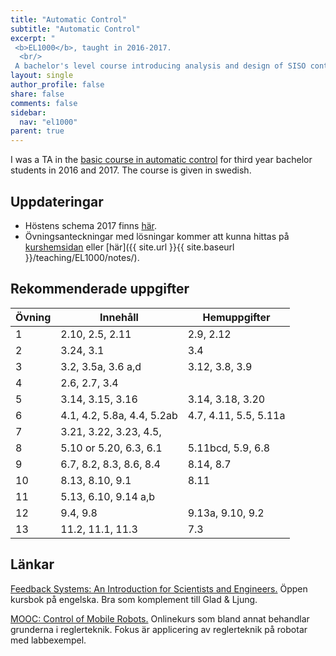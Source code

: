 ```yaml
---
title: "Automatic Control"
subtitle: "Automatic Control"
excerpt: "
 <b>EL1000</b>, taught in 2016-2017. 
  <br/>
 A bachelor's level course introducing analysis and design of SISO control systems. "
layout: single
author_profile: false
share: false
comments: false
sidebar:
  nav: "el1000"
parent: true
---
```

I was a TA in the [basic course in automatic control](https://www.kth.se/student/kurser/kurs/EL1000/) for third year bachelor students in 2016 and 2017. The course is given in swedish. 

## Uppdateringar
* Höstens schema 2017 finns [här](https://tinyurl.com/schema2017).
* Övningsanteckningar med lösningar kommer att kunna hittas på [kurshemsidan](https://kth.instructure.com/courses/2911/modules) eller [här]({{ site.url }}{{ site.baseurl }}/teaching/EL1000/notes/).


## Rekommenderade uppgifter

|Övning| Innehåll                 |  Hemuppgifter|
|------|--------------------------|---------------------|
1 | 	2.10, 2.5, 2.11           | 2.9, 2.12		|
2 | 	3.24, 3.1                 |3.4			|
3 |     3.2, 3.5a, 3.6 a,d        |3.12, 3.8, 3.9	|
4 |	2.6, 2.7, 3.4             |			|
5 |	3.14, 3.15, 3.16          |3.14, 3.18, 3.20	|
6 |	4.1, 4.2, 5.8a, 4.4, 5.2ab|4.7, 4.11, 5.5, 5.11a| 
7 |	3.21, 3.22, 3.23, 4.5,    | 	      	   	|
8 |	5.10 or 5.20, 6.3, 6.1    |5.11bcd, 5.9, 6.8    |
9 |	6.7, 8.2, 8.3, 8.6, 8.4   |8.14, 8.7            | 
10 |	8.13, 8.10, 9.1 	  |    8.11             | 
11 |	5.13, 6.10, 9.14 a,b 	  |                     |
12 |	9.4, 9.8  	          |9.13a, 9.10, 9.2     |
13 |	11.2, 11.1, 11.3   	  |7.3			| 


## Länkar
[Feedback Systems: An Introduction for Scientists and Engineers.](http://www.cds.caltech.edu/~murray/amwiki/index.php/Main_Page)
Öppen kursbok på engelska. Bra som komplement till Glad & Ljung. 

[MOOC: Control of Mobile Robots.](https://www.coursera.org/learn/mobile-robot)
Onlinekurs som bland annat behandlar grunderna i reglerteknik. Fokus är applicering av reglerteknik på robotar med labbexempel. 
